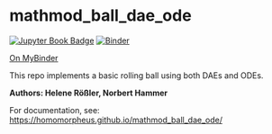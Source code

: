 # mathmod_ball_dae_ode

[![Jupyter Book Badge](https://jupyterbook.org/badge.svg)](https://homomorpheus.github.io/mathmod_ball_dae_ode/)
[![Binder](https://mybinder.org/badge_logo.svg)](https://mybinder.org/v2/gh/Homomorpheus/mathmod_ball_dae_ode/main?urlpath=%2Fdoc%2Ftree%2Fsrc%2Frolling-bouncing_ball.ipynb)

[On MyBinder](https://mybinder.org/v2/gh/Homomorpheus/mathmod_ball_dae_ode/main?urlpath=%2Fdoc%2Ftree%2Fsrc%2Frolling-bouncing_ball.ipynb)

This repo implements a basic rolling ball using both DAEs and ODEs.

**Authors: Helene Rößler, Norbert Hammer**

For documentation, see: https://homomorpheus.github.io/mathmod_ball_dae_ode/

